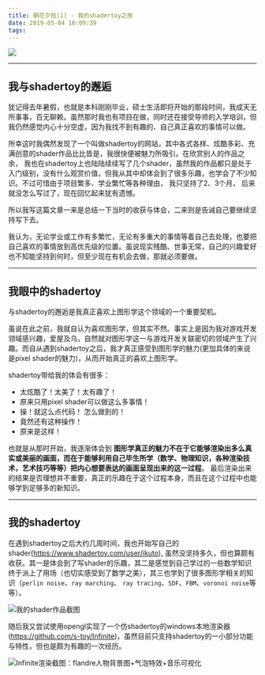 ```yaml
---
title: 朝花夕拾(1) - 我的shadertoy之旅
date: 2019-05-04 16:09:39
tags:
---
```


![](https://songxiaofeng.top/blog/images/1556719093316.png)

<!-- more -->



------



## 我与shadertoy的邂逅

犹记得去年暑假，也就是本科刚刚毕业，硕士生活即将开始的那段时间，我成天无所事事，百无聊赖。虽然那时我也有项目在做，同时还在接受导师的入学培训，但我仍然感觉内心十分空虚，因为我找不到有趣的、自己真正喜欢的事情可以做。

所幸这时我偶然发现了一个叫做shadertoy的网站，其中各式各样、炫酷多彩、充满创意的shader作品比比皆是，我很快便被魅力所吸引。在欣赏别人的作品之余， 我也在shadertoy上也陆陆续续写了几个shader，虽然我的作品都只是处于入门级别，没有什么观赏价值，但我从其中却体会到了很多乐趣，也学会了不少知识。不过可惜由于项目繁多、学业繁忙等各种理由， 我只坚持了2、3个月， 后来就没怎么写过了，现在回忆起来犹有遗憾。

所以我写这篇文章一来是总结一下当时的收获与体会，二来则是告诫自己要继续坚持写下去。

我认为，无论学业或工作有多繁忙，无论有多重大的事情等着自己去处理，也要把自己喜欢的事情放到高优先级的位置。虽说现实残酷、世事无常，自己的兴趣爱好也不知能坚持到何时，但至少现在有机会去做，那就必须要做。



---



## 我眼中的shadertoy

与shadertoy的邂逅是我真正喜欢上图形学这个领域的一个重要契机。

 虽说在此之前，我就自认为喜欢图形学，但其实不然。事实上是因为我对游戏开发领域感兴趣，爱屋及乌，自然就对图形学这一与游戏开发关联密切的领域产生了兴趣。而自从遇到shadertoy之后，我才真正感受到图形学的魅力(更加具体的来说是pixel shader的魅力)，从而开始真正的喜欢上图形学。

shadertoy带给我的体会有很多：

* 太炫酷了！太美了！太有趣了！
* 原来只用pixel shader可以做这么多事情！
* 操！就这么点代码！ 怎么做到的！
* 竟然还有这种操作！
* 原来是这样！

也就是从那时开始，我逐渐体会到 **图形学真正的魅力不在于它能够渲染出多么真实或美丽的画面，而在于能够利用自己毕生所学（数学、物理知识，各种渲染技术，艺术技巧等等）把内心想要表达的画面呈现出来的这一过程**。 最后渲染出来的结果是否理想并不重要，真正的乐趣在于这个过程本身，而且在这个过程中也能够学到足够多的新知识。



---



## 我的shadertoy

在遇到shadertoy之后大约几周时间，我也开始写自己的shader(<https://www.shadertoy.com/user/ikuto>), 虽然没坚持多久，但也算颇有收获。其一是体会到了写shader的乐趣，其二是感觉到自己学过的一些数学知识终于派上了用场（也切实感受到了数学之美），其三也学到了很多图形学相关的知识（`perlin noise`、`ray marching`、 `ray tracing`、`SDF`、`FBM`、`voronoi noise`等等）。

![我的shader作品截图](https://songxiaofeng.top/blog/images/1556977230526.png)

随后我又尝试使用opengl实现了一个仿shadertoy的windows本地渲染器(<https://github.com/s-toy/Infinite>)，虽然目前只支持shadertoy的一小部分功能与特性，但也是颇为有趣的一次经历。




![Infinite渲染截图：flandre人物背景图+气泡特效+音乐可视化](https://songxiaofeng.top/blog/images/1556719211446.png)



